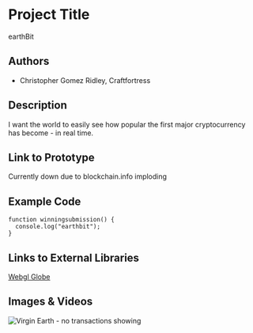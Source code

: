 # Project Title
earthBit

## Authors
- Christopher Gomez Ridley, Craftfortress

## Description
I want the world to easily see how popular the first major cryptocurrency has become - in real time.

## Link to Prototype
Currently down due to blockchain.info imploding

## Example Code
```
function winningsubmission() {
  console.log("earthbit");
}
```

## Links to External Libraries
[Webgl Globe](https://github.com/dataarts/webgl-globe "Webgl Globe")


## Images & Videos

![Virgin Earth - no transactions showing](http://i.imgur.com/S97igwR.jpg "Virgin Earth")

